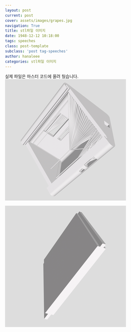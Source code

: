 ```yaml
---
layout: post
current: post
cover: assets/images/grapes.jpg
navigation: True
title: stl파일 이미지
date: 1948-12-12 10:18:00
tags: speeches
class: post-template
subclass: 'post tag-speeches'
author: hanaleee
categories: stl파일 이미지
---
```


실제 파일은 마스터 코드에 올려 뒀습니다.
![stl1.png](/assets/images/stl1.png)

![stl2.png](/assets/images/stl2.png)
